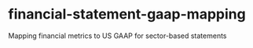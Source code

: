 # financial-statement-gaap-mapping
Mapping financial metrics to US GAAP for sector-based statements
